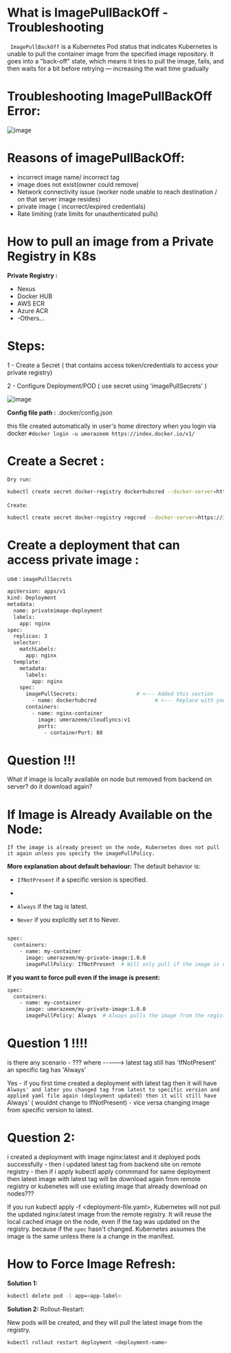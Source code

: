 
# What is ImagePullBackOff  - Troubleshooting
`
ImagePullBackOff` is a Kubernetes Pod status that indicates Kubernetes is unable to pull the container image from the specified image repository. It goes into a "back-off" state, which means it tries to pull the image, fails, and then waits for a bit before retrying — increasing the wait time gradually


# **Troubleshooting ImagePullBackOff Error:**

![image](https://github.com/user-attachments/assets/914ca2cc-05a1-47c3-a72e-239f5c4cb1b8)



# Reasons of imagePullBackOff:

- incorrect image name/ incorrect tag
- image does not exist(owner could remove)
- Network connectivity issue (worker node unable to reach destination / on that server image resides)
- private image ( incorrect/expired credentials)
- Rate limiting  (rate limits for unauthenticated pulls)




# How to pull an image from a Private Registry in K8s

**Private Registry :**

- Nexus
- Docker HUB
- AWS ECR
- Azure ACR
- -Others...



# Steps:

1 - Create a Secret ( that contains access token/credentials to access your private registry)

2 - Configure Deployment/POD ( use secret using 'imagePullSecrets' ) 


![image](https://github.com/user-attachments/assets/359a4412-8d21-4c31-8ca8-e34f940f672a)






**Config file path :** 
.docker/config.json

this file created automatically in user's home directory when you login via docker `#docker login -u umerazeem https://index.docker.io/v1/`




# Create a Secret : 

`Dry run:`

```bash
kubectl create secret docker-registry dockerhubcred --docker-server=https://index.docker.io/v1/  --docker-username=umerazeem --docker-password=dckr_pat_PKkO3WCAxScuYlo0UcY6gD-EKsgxx --dry-run=client -o yaml
```

`Create`:
```bash
kubectl create secret docker-registry regcred --docker-server=https://index.docker.io/v1/  --docker-username=umerazeem --docker-password=dckr_pat_PKkO3WCAxScuYlo0UcY6gD-EKsgxx
```

# Create a deployment that can access private image :

use :  `imagePullSecrets`


```bash
apiVersion: apps/v1
kind: Deployment
metadata:
  name: privateimage-deployment
  labels:
    app: nginx
spec:
  replicas: 3
  selector:
    matchLabels:
      app: nginx
  template:
    metadata:
      labels:
        app: nginx
    spec:
      imagePullSecrets:                   # <--- Added this section
        - name: dockerhubcred                   # <--- Replace with your secret name
      containers:
        - name: nginx-container
          image: umerazeem/cloudlyncs:v1
          ports:
            - containerPort: 80

```

# Question !!!
What if image is locally available on node but removed from backend on server? do it download again?



# If Image is Already Available on the Node:
`If the image is already present on the node, Kubernetes does not pull it again unless you specify the imagePullPolicy.`

**More explanation about default behaviour:**
The default behavior is:

- `IfNotPresent` if a specific version is specified.
- 
- `Always` if the tag is latest.

- `Never` if you explicitly set it to Never.



```bash

spec:
  containers:
    - name: my-container
      image: umerazeem/my-private-image:1.0.0
      imagePullPolicy: IfNotPresent  # Will only pull if the image is not available locally

```



**If you want to force pull even if the image is present:**

```bash
spec:
  containers:
    - name: my-container
      image: umerazeem/my-private-image:1.0.0
      imagePullPolicy: Always  # Always pulls the image from the registry
```

# Question 1 !!!!
is there any scenario - ??? where -----> latest tag still has 'IfNotPresent' an specific tag has 'Always'

Yes - if you first time created a deployment with latest tag then it will have `Always' and later you changed tag from latest to specific version and applied yaml file again (deployment updated) then it will still have `Always' ( wouldnt change to IfNotPresent) - vice versa changing image from specific version to latest.



# Question 2:

i created a deployment with image nginx:latest and it deployed pods successfully - then i updated latest tag from backend site on remote registry - then if i apply kubectl apply commmand for same deployment then latest image with latest tag will be download again from remote registry or kubenetes will use existing image that already download on nodes???


If you run kubectl apply -f <deployment-file.yaml>, Kubernetes will not pull the updated nginx:latest image from the remote registry. It will reuse the local cached image on the node, even if the tag was updated on the registry.
because  if the `spec` hasn't changed. Kubernetes assumes the image is the same unless there is a change in the manifest.


# How to Force Image Refresh:

**Solution 1:**

```bash
kubectl delete pod -l app=<app-label>
```


**Solution 2:**
Rollout-Restart: 

New pods will be created, and they will pull the latest image from the registry.

```bash
kubectl rollout restart deployment <deployment-name>
```
